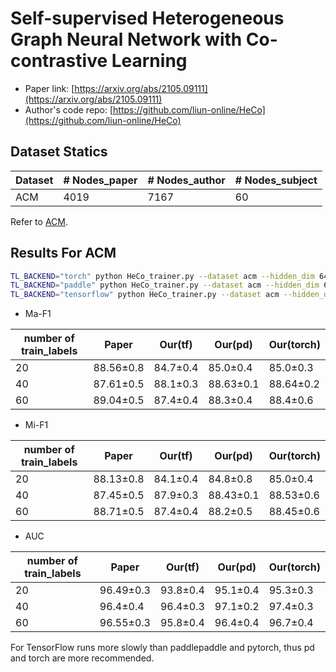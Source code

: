 # Self-supervised Heterogeneous Graph Neural Network with Co-contrastive Learning

- Paper link: [https://arxiv.org/abs/2105.09111](https://arxiv.org/abs/2105.09111)
- Author's code repo: [https://github.com/liun-online/HeCo](https://github.com/liun-online/HeCo)

Dataset Statics
-------
| Dataset  | # Nodes_paper | # Nodes_author | # Nodes_subject |
|----------|---------------|----------------|-----------------|
| ACM      | 4019          | 7167           | 60              |

Refer to [ACM](https://github.com/AndyJZhao/NSHE/tree/master/data/acm).

Results For ACM
-------
```bash
TL_BACKEND="torch" python HeCo_trainer.py --dataset acm --hidden_dim 64  --nb_epochs 10000 --eva_lr 0.05 --lr 0.0075 --l2_coef 0 --tau 0.8 --lam 0.5 --feat_drop 0.3 --attn_drop 0.3
TL_BACKEND="paddle" python HeCo_trainer.py --dataset acm --hidden_dim 64  --nb_epochs 10000 --eva_lr 0.05 --lr 0.0075 --l2_coef 0 --tau 0.8 --lam 0.5 --feat_drop 0.3 --attn_drop 0.3
TL_BACKEND="tensorflow" python HeCo_trainer.py --dataset acm --hidden_dim 64  --nb_epochs 10000 --eva_lr 0.05 --lr 0.0075 --l2_coef 0 --tau 0.8 --lam 0.5 --feat_drop 0.3 --attn_drop 0.3
```
- Ma-F1

| number of train_labels  | Paper    | Our(tf)  | Our(pd)  | Our(torch) |
|-------------------------|----------|----------|----------|------------|
|    20                   | 88.56±0.8| 84.7±0.4 | 85.0±0.4 | 85.0±0.3   |
|    40                   | 87.61±0.5| 88.1±0.3 | 88.63±0.1| 88.64±0.2  |
|    60                   | 89.04±0.5| 87.4±0.4 | 88.3±0.4 | 88.4±0.6   |

- Mi-F1

| number of train_labels  | Paper    | Our(tf)  | Our(pd)  | Our(torch) |
|-------------------------|----------|----------|----------|------------|
|    20                   | 88.13±0.8| 84.1±0.4 | 84.8±0.8 | 85.0±0.4   |
|    40                   | 87.45±0.5| 87.9±0.3 | 88.43±0.1| 88.53±0.6  |
|    60                   | 88.71±0.5| 87.4±0.4 | 88.2±0.5 | 88.45±0.6  |


- AUC

| number of train_labels  | Paper    | Our(tf)  | Our(pd)  | Our(torch) |
|-------------------------|----------|----------|----------|------------|
|    20                   | 96.49±0.3| 93.8±0.4 | 95.1±0.4 | 95.3±0.3   |
|    40                   | 96.4±0.4 | 96.4±0.3 | 97.1±0.2 | 97.4±0.3   |
|    60                   | 96.55±0.3| 95.8±0.4 | 96.4±0.4 | 96.7±0.4   |

For TensorFlow runs more slowly than paddlepaddle and pytorch, thus pd and torch are more recommended.
